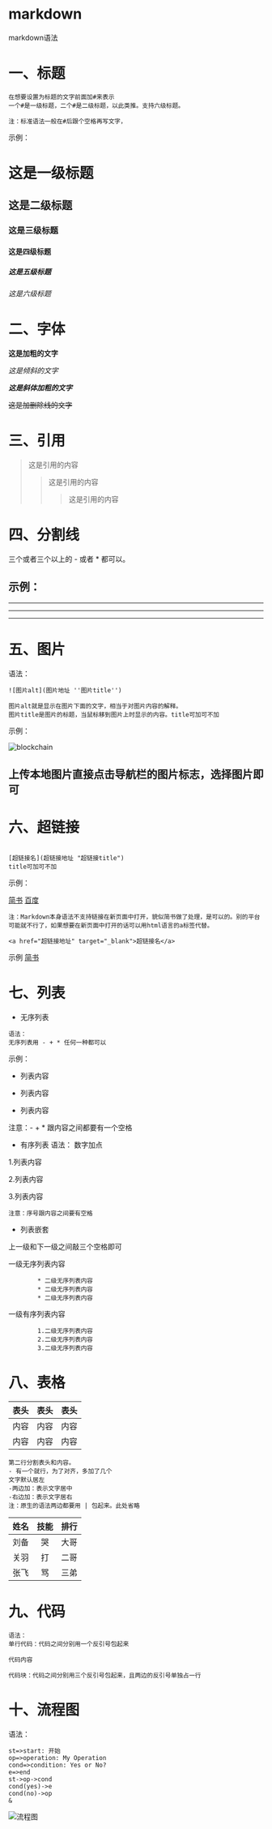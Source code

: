 # markdown
markdown语法

# 一、标题
```
在想要设置为标题的文字前面加#来表示
一个#是一级标题，二个#是二级标题，以此类推。支持六级标题。

注：标准语法一般在#后跟个空格再写文字，
```
示例：
# 这是一级标题
## 这是二级标题
### 这是三级标题
#### 这是四级标题
##### 这是五级标题
###### 这是六级标题

# 二、字体
**这是加粗的文字**

*这是倾斜的文字*

***这是斜体加粗的文字***

~~这是加删除线的文字~~

# 三、引用
>这是引用的内容
>>这是引用的内容
>>>这是引用的内容

# 四、分割线
三个或者三个以上的 - 或者 * 都可以。

示例：
---
----
***
*****

# 五、图片
语法：
```
![图片alt](图片地址 ''图片title'')

图片alt就是显示在图片下面的文字，相当于对图片内容的解释。
图片title是图片的标题，当鼠标移到图片上时显示的内容。title可加可不加
```
示例：

![blockchain](https://ss0.bdstatic.com/70cFvHSh_Q1YnxGkpoWK1HF6hhy/it/u=702257389,1274025419&fm=27&gp=0.jpg "区块链")

## 上传本地图片直接点击导航栏的图片标志，选择图片即可

# 六、超链接
```

[超链接名](超链接地址 "超链接title")
title可加可不加
```

示例：

[简书](http://jianshu.com)
[百度](http://baidu.com)
```
注：Markdown本身语法不支持链接在新页面中打开，貌似简书做了处理，是可以的。别的平台可能就不行了，如果想要在新页面中打开的话可以用html语言的a标签代替。
```

```
<a href="超链接地址" target="_blank">超链接名</a>
```
示例
<a href="https://www.jianshu.com/u/1f5ac0cf6a8b" target="_blank">简书</a>

# 七、列表

* 无序列表
```
语法：
无序列表用 - + * 任何一种都可以
```
示例：
- 列表内容
+ 列表内容
* 列表内容

注意：- + * 跟内容之间都要有一个空格

* 有序列表
语法：
数字加点

1.列表内容

2.列表内容

3.列表内容
```
注意：序号跟内容之间要有空格
```
* 列表嵌套

上一级和下一级之间敲三个空格即可

一级无序列表内容

            * 二级无序列表内容
            * 二级无序列表内容
            * 二级无序列表内容

一级有序列表内容

            1.二级无序列表内容
            2.二级无序列表内容
            3.二级无序列表内容
            
# 八、表格
表头|表头|表头
---|:--:|---:
内容|内容|内容
内容|内容|内容

```
第二行分割表头和内容。
- 有一个就行，为了对齐，多加了几个
文字默认居左
-两边加：表示文字居中
-右边加：表示文字居右
注：原生的语法两边都要用 | 包起来。此处省略
```
姓名|技能|排行
--|:--:|--:
刘备|哭|大哥
关羽|打|二哥
张飞|骂|三弟

# 九、代码
```
语法：
单行代码：代码之间分别用一个反引号包起来
```
`代码内容` 
```
代码块：代码之间分别用三个反引号包起来，且两边的反引号单独占一行
```
# 十、流程图
语法：
```flow
st=>start: 开始
op=>operation: My Operation
cond=>condition: Yes or No?
e=>end
st->op->cond
cond(yes)->e
cond(no)->op
& 
```

![流程图](https://upload-images.jianshu.io/upload_images/6860761-9d9524ba31047696.png?imageMogr2/auto-orient/strip|imageView2/2/w/751/format/webp "流程图")


